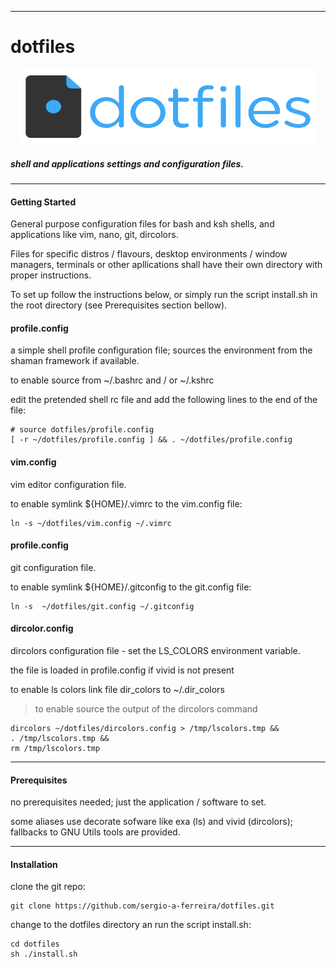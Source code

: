* * *

# dotfiles #

<p align="center">
<img alt="Logo" src="assets/banner.png" style="width:95%; height:120px;">
</p>

##### shell and applications settings and configuration files. #####

* * *

#### Getting Started ####
General purpose configuration files for bash and ksh shells, and applications like vim, nano, git, dircolors.

Files for specific distros / flavours, desktop environments / window managers, terminals or other apllications shall have their own directory with proper instructions.

To set up follow the instructions below, or simply run the script install.sh in the root directory (see Prerequisites section bellow).


#### profile.config ####

a simple shell profile configuration file; sources the environment from the shaman framework if available.

to enable source from ~/.bashrc and / or ~/.kshrc

edit the pretended shell rc file and add the following lines to the end of the file:

```
# source dotfiles/profile.config
[ -r ~/dotfiles/profile.config ] && . ~/dotfiles/profile.config
```

#### vim.config ####

vim editor configuration file.

to enable symlink ${HOME}/.vimrc to the vim.config file:

```
ln -s ~/dotfiles/vim.config ~/.vimrc
```

#### profile.config ####

git configuration file.

to enable symlink ${HOME}/.gitconfig to the git.config file:

```
ln -s  ~/dotfiles/git.config ~/.gitconfig
```

#### dircolor.config ####

dircolors configuration file - set the LS_COLORS environment variable.

the file is loaded in profile.config if vivid is not present

to enable ls colors link file dir_colors to \~/.dir_colors

> to enable source the output of the dircolors command

```
dircolors ~/dotfiles/dircolors.config > /tmp/lscolors.tmp &&
. /tmp/lscolors.tmp &&
rm /tmp/lscolors.tmp

```

* * * 

#### Prerequisites ####

no prerequisites needed; just the application / software to set.

some aliases use decorate sofware like exa (ls) and vivid (dircolors); fallbacks to GNU Utils tools are provided.

* * * 

#### Installation ####

clone the git repo:

```
git clone https://github.com/sergio-a-ferreira/dotfiles.git
```

change to the dotfiles directory an run the script install.sh:

```
cd dotfiles
sh ./install.sh
```

